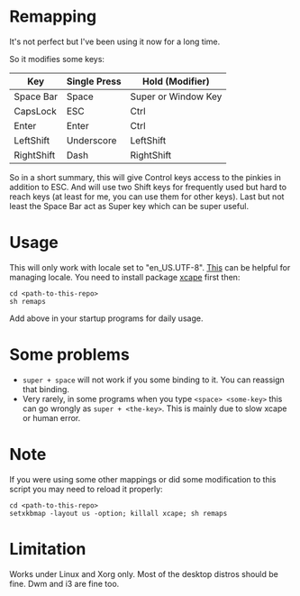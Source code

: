 # Remapping

It's not perfect but I've been using it now for a long time.

So it modifies some keys:

Key        |Single Press |Hold (Modifier)
-----------|-------------|-------------------
Space Bar  |Space        |Super or Window Key
CapsLock   |ESC          |Ctrl
Enter      |Enter        |Ctrl
LeftShift  |Underscore   |LeftShift
RightShift |Dash         |RightShift

So in a short summary, this will give Control keys access to the pinkies in addition to ESC.
And will use two Shift keys for frequently used but hard to reach keys
(at least for me, you can use them for other keys).
Last but not least the Space Bar act as Super key which can be super useful.

# Usage

This will only work with locale set to "en_US.UTF-8".
[This](https://wiki.archlinux.org/index.php/locale) can be helpful for managing locale.
You need to install package [xcape](https://github.com/alols/xcape) first then:

```
cd <path-to-this-repo>
sh remaps
```

Add above in your startup programs for daily usage.

# Some problems

* `super + space` will not work if you some binding to it.  You can reassign that binding.
* Very rarely, in some programs when you type `<space> <some-key>` this can go wrongly as `super + <the-key>`. This is mainly due to slow xcape or human error.

# Note

If you were using some other mappings or did some modification to
this script you may need to reload it properly:

```
cd <path-to-this-repo>
setxkbmap -layout us -option; killall xcape; sh remaps
```

# Limitation

Works under Linux and Xorg only.  Most of the desktop distros should be fine.
Dwm and i3 are fine too.
